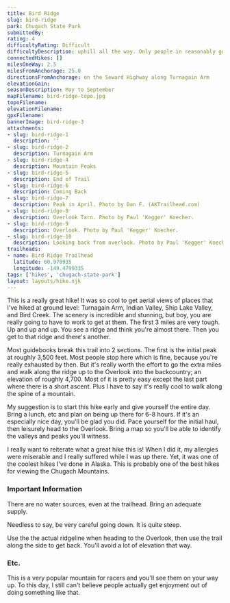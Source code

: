 ```yaml
---
title: Bird Ridge
slug: bird-ridge
park: Chugach State Park
submittedBy: 
rating: 4
difficultyRating: Difficult
difficultyDescription: uphill all the way. Only people in reasonably good shape should attempt this hike.
connectedHikes: []
milesOneWay: 2.5
milesFromAnchorage: 25.0
directionsFromAnchorage: on the Seward Highway along Turnagain Arm
elevationGain: 
seasonDescription: May to September
mapFilename: bird-ridge-topo.jpg
topoFilename: 
elevationFilename: 
gpxFilename: 
bannerImage: bird-ridge-3
attachments:
- slug: bird-ridge-1
  description: ''
- slug: bird-ridge-2
  description: Turnagain Arm
- slug: bird-ridge-4
  description: Mountain Peaks
- slug: bird-ridge-5
  description: End of Trail
- slug: bird-ridge-6
  description: Coming Back
- slug: bird-ridge-7
  description: Peak in April. Photo by Dan F. (AKTrailhead.com)
- slug: bird-ridge-8
  description: Overlook Tarn. Photo by Paul 'Kegger' Koecher.
- slug: bird-ridge-9
  description: Overlook. Photo by Paul 'Kegger' Koecher.
- slug: bird-ridge-10
  description: Looking back from overlook. Photo by Paul 'Kegger' Koecher.
trailheads:
- name: Bird Ridge Trailhead
  latitude: 60.978935
  longitude: -149.4799335
tags: ['hikes', 'chugach-state-park']
layout: layouts/hike.njk
---
```

This is a really great hike! It was so cool to get aerial views of places that I've hiked at ground level: Turnagain Arm, Indian Valley, Ship Lake Valley, and Bird Creek. The scenery is incredible and stunning, but boy, you are really going to have to work to get at them. The first 3 miles are very tough. Up and up and up. You see a ridge and think you're almost there. Then you get to that ridge and there's another.

Most guidebooks break this trail into 2 sections. The first is the initial peak at roughly 3,500 feet. Most people stop here which is fine, because you're really exhausted by then. But it's really worth the effort to go the extra miles and walk along the ridge up to the Overlook into the backcountry; an elevation of roughly 4,700. Most of it is pretty easy except the last part where there is a short ascent. Plus I have to say it's really cool to walk along the spine of a mountain.

My suggestion is to start this hike early and give yourself the entire day. Bring a lunch, etc and plan on being up there for 6-8 hours. If it's an especially nice day, you'll be glad you did. Pace yourself for the initial haul, then leisurely head to the Overlook. Bring a map so you'll be able to identify the valleys and peaks you'll witness.

I really want to reiterate what a great hike this is! When I did it, my allergies were miserable and I really suffered while I was up there. Yet, it was one of the coolest hikes I've done in Alaska. This is probably one of the best hikes for viewing the Chugach Mountains.

### Important Information

There are no water sources, even at the trailhead. Bring an adequate supply.

Needless to say, be very careful going down. It is quite steep. 

Use the the actual ridgeline when heading to the Overlook, then use the trail along the side to get back. You'll avoid a lot of elevation that way.

### Etc.

This is a very popular mountain for racers and you'll see them on your way up. To this day, I still can't believe people actually get enjoyment out of doing something like that.